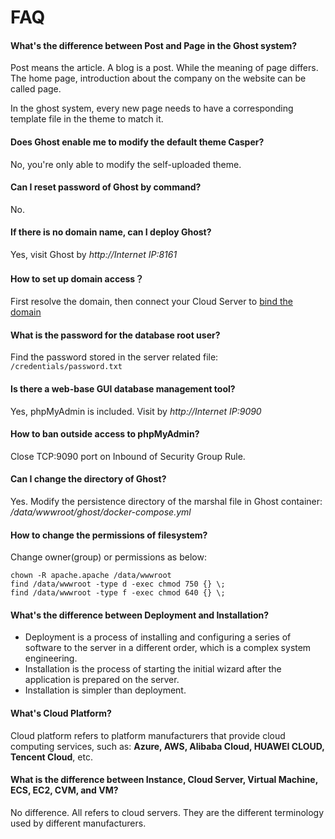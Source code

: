 # FAQ

#### What's the difference between Post and Page in the Ghost system?

Post means the article. A blog is a post. While the meaning of page differs. The home page, introduction about the company on the website can be called page.

In the ghost system, every new page needs to have a corresponding template file in the theme to match it.

#### Does Ghost enable me to modify the default theme Casper?

No, you're only able to modify the self-uploaded theme.

#### Can I reset password of Ghost by command?

No.

#### If there is no domain name, can I deploy Ghost?

Yes, visit Ghost by *http://Internet IP:8161*

#### How to set up domain access？

First resolve the domain, then connect your Cloud Server to [bind the domain](/solution-more.md)

#### What is the password for the database root user?

Find the password stored in the server related file: `/credentials/password.txt`

#### Is there a web-base GUI database management tool?

Yes, phpMyAdmin is included. Visit by *http://Internet IP:9090*

#### How to ban outside access to phpMyAdmin?

 Close TCP:9090 port on Inbound of Security Group Rule.

 #### Can I change the directory of Ghost?

 Yes. Modify the persistence directory of the marshal file in Ghost container: */data/wwwroot/ghost/docker-compose.yml*

#### How to change the permissions of filesystem?

Change owner(group) or permissions as below:

```shell
chown -R apache.apache /data/wwwroot
find /data/wwwroot -type d -exec chmod 750 {} \;
find /data/wwwroot -type f -exec chmod 640 {} \;
```

#### What's the difference between Deployment and Installation?

- Deployment is a process of installing and configuring a series of software to the server in a different order, which is a complex system engineering.  
- Installation is the process of starting the initial wizard after the application is prepared on the server.  
- Installation is simpler than deployment. 

#### What's Cloud Platform?

Cloud platform refers to platform manufacturers that provide cloud computing services, such as: **Azure, AWS, Alibaba Cloud, HUAWEI CLOUD, Tencent Cloud**, etc.

#### What is the difference between Instance, Cloud Server, Virtual Machine, ECS, EC2, CVM, and VM?

No difference. All refers to cloud servers. They are the different terminology used by different manufacturers.
